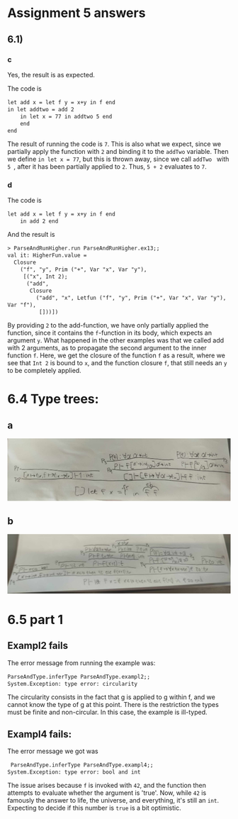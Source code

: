 # Assignment 5 answers

## 6.1)

### c 
Yes, the result is as expected. 

The code is 
```
let add x = let f y = x+y in f end
in let addtwo = add 2
    in let x = 77 in addtwo 5 end
    end
end
```

The result of running the code is ``` 7 ```. This is also what we expect, since we partially apply the function with ``` 2 ``` and binding it to the ```addTwo``` variable. Then we define ``` in let x = 77 ```, but this is thrown away, since we call ```addTwo ``` with ```5 ```, after it has been partially applied to ```2```. Thus, ```5 + 2``` evaluates to ```7```. 


### d
The code is 
```
let add x = let f y = x+y in f end
    in add 2 end
```
And the result is 

```
> ParseAndRunHigher.run ParseAndRunHigher.ex13;;
val it: HigherFun.value =
  Closure
    ("f", "y", Prim ("+", Var "x", Var "y"),
     [("x", Int 2);
      ("add",
       Closure
         ("add", "x", Letfun ("f", "y", Prim ("+", Var "x", Var "y"), Var "f"),
          []))])
```

By providing ```2``` to the add-function, we have only partially applied the function, since it contains the ```f```-function in its body, which expects an argument ```y```. What happened in the other examples was that we called add with 2 arguments, as to propagate the second argument to the inner function ```f```. Here, we get the closure of the function ```f``` as a result, where we see that ```Int 2``` is bound to ```x```, and the function closure ```f```, that still needs an ```y``` to be completely applied. 

# 6.4 Type trees:
## a 
![Image](./Images/Proof1.jpg)

## b 
![Image](./Images/Proof2Hihi.jpg)



# 6.5 part 1

## Exampl2 fails 
The error message from running the example was:
```
ParseAndType.inferType ParseAndType.exampl2;;
System.Exception: type error: circularity 
```

The circularity consists in the fact that g is applied to g within f, and we cannot know the type of g at this point. There is the restriction the types must be finite and non-circular. In this case, the example is ill-typed. 

## Exampl4 fails:
The error message we got was
```
 ParseAndType.inferType ParseAndType.exampl4;;
System.Exception: type error: bool and int
```

The issue arises because `f` is invoked with `42`, and the function then attempts to evaluate whether the argument is 'true'. Now, while `42` is famously the answer to life, the universe, and everything, it's still an `int`. Expecting to decide if this number is `true` is a bit optimistic. 